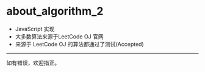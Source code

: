 # about_algorithm_2
* JavaScript 实现
* 大多数算法来源于LeetCode OJ 官网
* 来源于 LeetCode OJ 的算法都通过了测试(Accepted)

-------------
如有错误，欢迎指正。